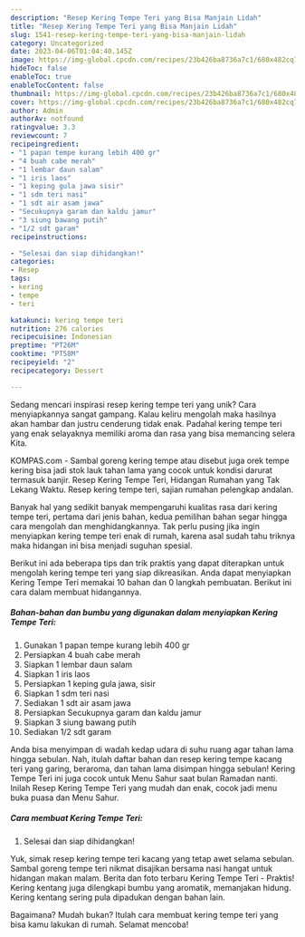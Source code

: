 ```yaml
---
description: "Resep Kering Tempe Teri yang Bisa Manjain Lidah"
title: "Resep Kering Tempe Teri yang Bisa Manjain Lidah"
slug: 1541-resep-kering-tempe-teri-yang-bisa-manjain-lidah
category: Uncategorized
date: 2023-04-06T01:04:40.145Z
image: https://img-global.cpcdn.com/recipes/23b426ba8736a7c1/680x482cq70/kering-tempe-teri-foto-resep-utama.jpg
hideToc: false
enableToc: true
enableTocContent: false
thumbnail: https://img-global.cpcdn.com/recipes/23b426ba8736a7c1/680x482cq70/kering-tempe-teri-foto-resep-utama.jpg
cover: https://img-global.cpcdn.com/recipes/23b426ba8736a7c1/680x482cq70/kering-tempe-teri-foto-resep-utama.jpg
author: Admin
authorAv: notfound
ratingvalue: 3.3
reviewcount: 7
recipeingredient:
- "1 papan tempe kurang lebih 400 gr"
- "4 buah cabe merah"
- "1 lembar daun salam"
- "1 iris laos"
- "1 keping gula jawa sisir"
- "1 sdm teri nasi"
- "1 sdt air asam jawa"
- "Secukupnya garam dan kaldu jamur"
- "3 siung bawang putih"
- "1/2 sdt garam"
recipeinstructions:

- "Selesai dan siap dihidangkan!"
categories:
- Resep
tags:
- kering
- tempe
- teri

katakunci: kering tempe teri 
nutrition: 276 calories
recipecuisine: Indonesian
preptime: "PT26M"
cooktime: "PT58M"
recipeyield: "2"
recipecategory: Dessert

---
```





Sedang mencari inspirasi resep kering tempe teri yang unik? Cara menyiapkannya sangat gampang. Kalau keliru mengolah maka hasilnya akan hambar dan justru cenderung tidak enak. Padahal kering tempe teri yang enak selayaknya memiliki aroma dan rasa yang bisa memancing selera Kita.





KOMPAS.com - Sambal goreng kering tempe atau disebut juga orek tempe kering bisa jadi stok lauk tahan lama yang cocok untuk kondisi darurat termasuk banjir. Resep Kering Tempe Teri, Hidangan Rumahan yang Tak Lekang Waktu. Resep kering tempe teri, sajian rumahan pelengkap andalan.

Banyak hal yang sedikit banyak mempengaruhi kualitas rasa dari kering tempe teri, pertama dari jenis bahan, kedua pemilihan bahan segar hingga cara mengolah dan menghidangkannya. Tak perlu pusing jika ingin menyiapkan kering tempe teri enak di rumah, karena asal sudah tahu triknya maka hidangan ini bisa menjadi suguhan spesial.






Berikut ini ada beberapa tips dan trik praktis yang dapat diterapkan untuk mengolah kering tempe teri yang siap dikreasikan. Anda dapat menyiapkan Kering Tempe Teri memakai 10 bahan dan 0 langkah pembuatan. Berikut ini cara dalam membuat hidangannya.

<!--inarticleads1-->

##### Bahan-bahan dan bumbu yang digunakan dalam menyiapkan Kering Tempe Teri:

1. Gunakan 1 papan tempe kurang lebih 400 gr
1. Persiapkan 4 buah cabe merah
1. Siapkan 1 lembar daun salam
1. Siapkan 1 iris laos
1. Persiapkan 1 keping gula jawa, sisir
1. Siapkan 1 sdm teri nasi
1. Sediakan 1 sdt air asam jawa
1. Persiapkan Secukupnya garam dan kaldu jamur
1. Siapkan 3 siung bawang putih
1. Sediakan 1/2 sdt garam


Anda bisa menyimpan di wadah kedap udara di suhu ruang agar tahan lama hingga sebulan. Nah, itulah daftar bahan dan resep kering tempe kacang teri yang garing, beraroma, dan tahan lama disimpan hingga sebulan! Kering Tempe Teri ini juga cocok untuk Menu Sahur saat bulan Ramadan nanti. Inilah Resep Kering Tempe Teri yang mudah dan enak, cocok jadi menu buka puasa dan Menu Sahur. 

<!--inarticleads2-->

##### Cara membuat Kering Tempe Teri:


1. Selesai dan siap dihidangkan!

Yuk, simak resep kering tempe teri kacang yang tetap awet selama sebulan. Sambal goreng tempe teri nikmat disajikan bersama nasi hangat untuk hidangan makan malam. Berita dan foto terbaru Kering Tempe Teri - Praktis! Kering kentang juga dilengkapi bumbu yang aromatik, memanjakan hidung. Kering kentang sering pula dipadukan dengan bahan lain. 

Bagaimana? Mudah bukan? Itulah cara membuat kering tempe teri yang bisa kamu lakukan di rumah. Selamat mencoba!
